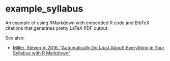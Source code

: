 # example_syllabus
An example of using RMarkdown with embedded R code and BibTeX citations that generates pretty LaTeX PDF output.

See also:
- [Miller, Steven V. 2016. "Automatically Do (Just About) Everything in Your Syllabus with R Markdown"](http://svmiller.com/blog/2016/07/r-markdown-syllabus/)